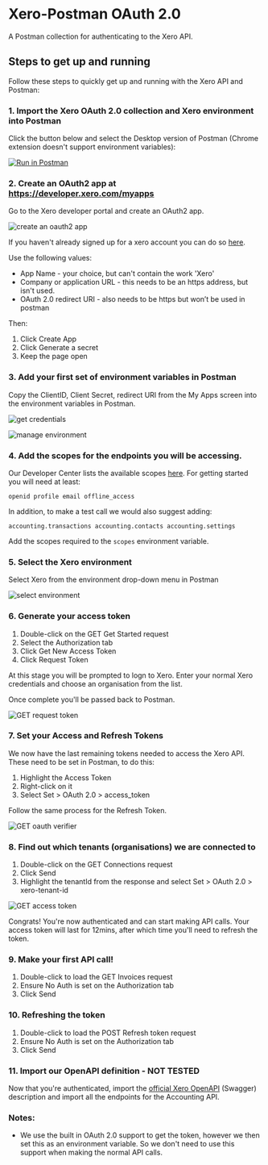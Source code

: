 # Xero-Postman OAuth 2.0
A Postman collection for authenticating to the Xero API. 

## Steps to get up and running
Follow these steps to quickly get up and running with the Xero API and Postman:

### 1. Import the Xero OAuth 2.0 collection and Xero environment into Postman
Click the button below and select the Desktop version of Postman (Chrome extension doesn't support environment variables):

[![Run in Postman](https://run.pstmn.io/button.svg)](https://app.getpostman.com/run-collection/44bab8dfdb636910ba15#?env%5BOAuth2.0%5D=W3sia2V5IjoiY2xpZW50X2lkIiwidmFsdWUiOiIiLCJlbmFibGVkIjp0cnVlfSx7ImtleSI6ImNsaWVudF9zZWNyZXQiLCJ2YWx1ZSI6IiIsImVuYWJsZWQiOnRydWV9LHsia2V5IjoicmVmcmVzaF90b2tlbiIsInZhbHVlIjoiIiwiZW5hYmxlZCI6dHJ1ZX0seyJrZXkiOiJhY2Nlc3NfdG9rZW4iLCJ2YWx1ZSI6IiIsImVuYWJsZWQiOnRydWV9LHsia2V5IjoieGVyby10ZW5hbnQtaWQiLCJ2YWx1ZSI6IiIsImVuYWJsZWQiOnRydWV9XQ==)

### 2. Create an OAuth2 app at https://developer.xero.com/myapps
Go to the Xero developer portal and create an OAuth2 app.

![create an oauth2 app](images/add_app.png)

If you haven't already signed up for a xero account you can do so [here](https://www.xero.com/signup/api/).

Use the following values:
* App Name - your choice, but can't contain the work 'Xero'
* Company or application URL - this needs to be an https address, but isn't used.
* OAuth 2.0 redirect URI - also needs to be https but won’t be used in postman

Then:
1. Click Create App
1. Click Generate a secret
1. Keep the page open

### 3. Add your first set of environment variables in Postman
Copy the ClientID, Client Secret, redirect URI from the My Apps screen into the environment variables in Postman.

![get credentials](images/credentials.png)

![manage environment](images/environment.png)

### 4. Add the scopes for the endpoints you will be accessing.
Our Developer Center lists the available scopes [here](https://developer.xero.com/documentation/oauth2/scopes). For getting started you will need at least:

`openid profile email offline_access`

In addition, to make a test call we would also suggest adding:

`accounting.transactions accounting.contacts accounting.settings`

Add the scopes required to the `scopes` environment variable.

### 5. Select the Xero environment
Select Xero from the environment drop-down menu in Postman

![select environment](images/select-env.png)

### 6. Generate your access token
1. Double-click on the GET Get Started request
1. Select the Authorization tab
1. Click Get New Access Token
1. Click Request Token

At this stage you will be prompted to logn to Xero. Enter your normal Xero credentials and choose an organisation from the list. 

Once complete you'll be passed back to Postman.

![GET request token](images/request.png)

### 7. Set your Access and Refresh Tokens
We now have the last remaining tokens needed to access the Xero API. These need to be set in Postman, to do this:
1. Highlight the Access Token
1. Right-click on it
1. Select Set > OAuth 2.0 > access_token

Follow the same process for the Refresh Token.

![GET oauth verifier](images/verifier.png)

### 8. Find out which tenants (organisations) we are connected to

1. Double-click on the GET Connections request
1. Click Send
1. Highlight the tenantId from the response and select Set > OAuth 2.0 > xero-tenant-id

![GET access token](images/access.png)

Congrats! You're now authenticated and can start making API calls. Your access token will last for 12mins, after which time you'll need to refresh the token.

### 9. Make your first API call!
1. Double-click to load the GET Invoices request
1. Ensure No Auth is set on the Authorization tab
1. Click Send

### 10. Refreshing the token
1. Double-click to load the POST Refresh token request
1. Ensure No Auth is set on the Authorization tab
1. Click Send

### 11. Import our OpenAPI definition - NOT TESTED
Now that you're authenticated, import the [official Xero OpenAPI](https://github.com/XeroAPI/Xero-OpenAPI) (Swagger) description and import all the endpoints for the Accounting API. 

### Notes:
* We use the built in OAuth 2.0 support to get the token, however we then set this as an environment variable. So we don't need to use this support when making the normal API calls.
